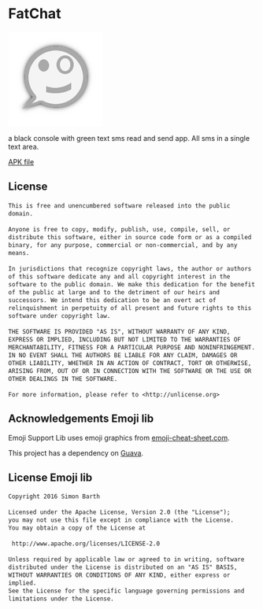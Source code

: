 # FatChat

![Logo](app/src/main/res/mipmap-xxxhdpi/ic_launcher.png)

a black console with green text sms read and send app. All sms in a single text area.

[APK file](https://raw.githubusercontent.com/no-go/FatChat/master/app/release/de.digisocken.fatchat.apk)

## License

```
This is free and unencumbered software released into the public domain.

Anyone is free to copy, modify, publish, use, compile, sell, or
distribute this software, either in source code form or as a compiled
binary, for any purpose, commercial or non-commercial, and by any
means.

In jurisdictions that recognize copyright laws, the author or authors
of this software dedicate any and all copyright interest in the
software to the public domain. We make this dedication for the benefit
of the public at large and to the detriment of our heirs and
successors. We intend this dedication to be an overt act of
relinquishment in perpetuity of all present and future rights to this
software under copyright law.

THE SOFTWARE IS PROVIDED "AS IS", WITHOUT WARRANTY OF ANY KIND,
EXPRESS OR IMPLIED, INCLUDING BUT NOT LIMITED TO THE WARRANTIES OF
MERCHANTABILITY, FITNESS FOR A PARTICULAR PURPOSE AND NONINFRINGEMENT.
IN NO EVENT SHALL THE AUTHORS BE LIABLE FOR ANY CLAIM, DAMAGES OR
OTHER LIABILITY, WHETHER IN AN ACTION OF CONTRACT, TORT OR OTHERWISE,
ARISING FROM, OUT OF OR IN CONNECTION WITH THE SOFTWARE OR THE USE OR
OTHER DEALINGS IN THE SOFTWARE.

For more information, please refer to <http://unlicense.org>
```

## Acknowledgements Emoji lib

Emoji Support Lib uses emoji graphics from [emoji-cheat-sheet.com](https://github.com/arvida/emoji-cheat-sheet.com/tree/master/public/graphics/emojis).

This project has a dependency on [Guava](https://github.com/google/guava).

## License Emoji lib

```
Copyright 2016 Simon Barth

Licensed under the Apache License, Version 2.0 (the "License");
you may not use this file except in compliance with the License.
You may obtain a copy of the License at

 http://www.apache.org/licenses/LICENSE-2.0

Unless required by applicable law or agreed to in writing, software
distributed under the License is distributed on an "AS IS" BASIS,
WITHOUT WARRANTIES OR CONDITIONS OF ANY KIND, either express or implied.
See the License for the specific language governing permissions and
limitations under the License.
```
